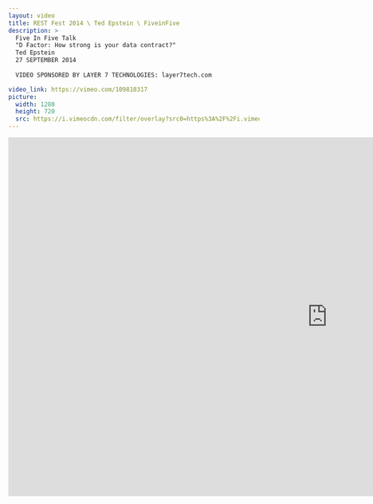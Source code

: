 ```yaml
---
layout: video
title: REST Fest 2014 \ Ted Epstein \ FiveinFive
description: >
  Five In Five Talk
  "D Factor: How strong is your data contract?"
  Ted Epstein
  27 SEPTEMBER 2014
  
  VIDEO SPONSORED BY LAYER 7 TECHNOLOGIES: layer7tech.com

video_link: https://vimeo.com/109818317
picture:
  width: 1280
  height: 720
  src: https://i.vimeocdn.com/filter/overlay?src0=https%3A%2F%2Fi.vimeocdn.com%2Fvideo%2F493871235_1280x720.jpg&src1=http%3A%2F%2Ff.vimeocdn.com%2Fp%2Fimages%2Fcrawler_play.png
---
```

<iframe src="https://player.vimeo.com/video/109818317?title=0&byline=0&portrait=0&badge=0&autopause=0&player_id=0" width="1280" height="720" frameborder="0" title="REST Fest 2014 \ Ted Epstein \ FiveinFive" webkitallowfullscreen mozallowfullscreen allowfullscreen></iframe>